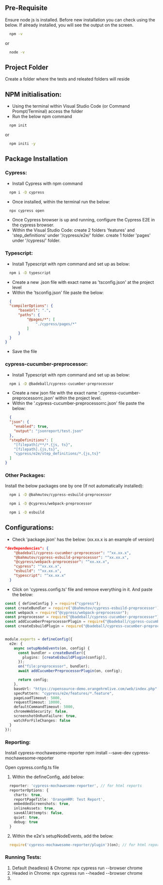 ## Pre-Requisite
Ensure node js is installed. Before new installation you can check using the below. If already installed, you will see the output on the screen.
```bash
  npm -v
```
or

```bash
  node -v
```
## Project Folder
Create a folder where the tests and releated folders will reside

## NPM initialisation:
- Using the terminal within Visual Studio Code (or Command Prompt/Terminal) access the folder
- Run the below npm command
```bash
  npm init
```
or
```bash
  npm initi -y
```

## Package Installation
### Cypress: 
- Install Cypress with npm command

```bash
  npm i -D cypress
```
- Once installed, within the terminal run the below:
```bash
  npx cypress open
```  
- Once Cypress browser is up and running, configure the Cypress E2E in the cypress browser.
- Within the Visual Studio Code: 
create 2 folders 'features' and 'step_definitions' under '/cypress/e2e/' folder.
create 1 folder 'pages' under '/cypress/' folder.

### Typescript: 
- Install Typescript with npm command and set up as below:
```bash
  npm i -D typescript
```
- Create a new .json file with exact name as 'tsconfig.json' at the project level
- Within the 'tsconfig.json' file paste the below:
```json
  {
  "compilerOptions": {
      "baseUrl": ".",
      "paths": {
          "@pages/*": [
              "./cypress/pages/*"
          ]
      }
  }
}
```
- Save the file

### cypress-cucumber-preprocessor:
- Install Typescript with npm command and set up as below:
```bash
  npm i -D @badeball/cypress-cucumber-preprocessor
```
- Create a new json file with the exact name '.cypress-cucumber-preprocessorrc.json' within the project level.
- Within the '.cypress-cucumber-preprocessorrc.json' file paste the below:
```json
  {
  "json": {
    "enabled": true,
    "output": "jsonreport/test.json"
  },
  "stepDefinitions": [
    "[filepath]/**/*.{js, ts}",
    "[filepath].{js,ts}",
    "cypress/e2e/step_definitions/*.{js,ts}"
  ]
}
```
### Other Packages:
Install the below packages one by one (If not automatically installed):
```bash
  npm i -D @bahmutov/cypress-esbuild-preprocessor
```
```bash
  npm i -D @cypress/webpack-preprocessor
```
```bash
  npm i -D esbuild
```

## Configurations:
- Check 'package.json' has the below: (xx.xx.x is an example of version)
```json
"devDependencies": {
    "@badeball/cypress-cucumber-preprocessor": "^xx.xx.x",
    "@bahmutov/cypress-esbuild-preprocessor": "^xx.xx.x",
    "@cypress/webpack-preprocessor": "^xx.xx.x",
    "cypress": "^xx.xx.x",
    "esbuild": "^xx.xx.x",
    "typescript": "^xx.xx.x"
  }
```
- Click on 'cypress.config.ts' file and remove everything in it. And paste the below:
```typescript
const { defineConfig } = require("cypress");
const createBundler = require('@bahmutov/cypress-esbuild-preprocessor')
const webpack = require("@cypress/webpack-preprocessor");
const preprocessor = require("@badeball/cypress-cucumber-preprocessor");
const addCucumberPreprocessorPlugin = require("@badeball/cypress-cucumber-preprocessor").addCucumberPreprocessorPlugin;
const createEsbuildPlugin = require("@badeball/cypress-cucumber-preprocessor/esbuild").createEsbuildPlugin;


module.exports = defineConfig({
  e2e: {
    async setupNodeEvents(on, config) {
      const bundler = createBundler({
        plugins: [createEsbuildPlugin(config)],
      });
      on("file:preprocessor", bundler);
      await addCucumberPreprocessorPlugin(on, config);

      return config;
    },
    baseUrl: "https://opensource-demo.orangehrmlive.com/web/index.php",
    specPattern: "cypress/e2e/features/*.feature",
    pageLoadTimeout: 5000,
    requestTimeout: 10000,
    defaultCommandTimeout: 5000,
    chromeWebSecurity: false,
    screenshotOnRunFailure: true,
    watchForFileChanges: false
  }
});
```
### Reporting:
Install cypress-mochawesome-reporter npm install --save-dev cypress-mochawesome-reporter

Open cypress.config.ts file
1. Within the defineConfig, add below:
```typescript
  reporter: 'cypress-mochawesome-reporter', // for html reports
  reporterOptions: {
    charts: true,
    reportPageTitle: 'OrangeHRM: Test Report',
    embeddedScreenshots: true,
    inlineAssets: true,
    saveAllAttempts: false,
    quiet: true,
    debug: true
  }
```
2. Within the e2e's setupNodeEvents, add the below:
```typescript
  require('cypress-mochawesome-reporter/plugin')(on); // for html reports
```

### Running Tests:
1. Default (headless) & Chrome: npx cypress run --browser chrome  
2. Headed in Chrome: npx cypress run --headed  --browser chrome
2. 